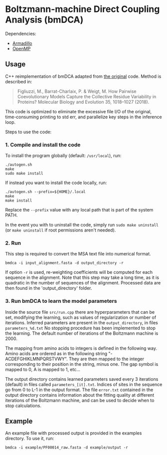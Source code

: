 # Boltzmann-machine Direct Coupling Analysis (bmDCA)

Dependencies:
 * [Armadillo](http://arma.sourceforge.net/)
 * [OpenMP](https://en.wikipedia.org/wiki/OpenMP)

## Usage

C++ reimplementation of bmDCA adapted from [the
original](https://github.com/matteofigliuzzi/bmDCA) code. Method is described
in:

>  Figliuzzi, M., Barrat-Charlaix, P. & Weigt, M. How Pairwise Coevolutionary
>  Models Capture the Collective Residue Variability in Proteins? Molecular
>  Biology and Evolution 35, 1018–1027 (2018).

This code is optimized to eliminate the excessive file I/O of the original,
time-consuming printing to std err, and parallelize key steps in the inference
loop.

Steps to use the code:

### 1. Compile and install the code

To install the program globally (default: `/usr/local`), run:

```
./autogen.sh
make
sudo make install
```

If instead you want to install the code locally, run:
```
./autogen.sh --prefix=${HOME}/.local
make
make install
```

Replace the `--prefix` value with any local path that is part of the system
PATH.

In the event you with to uninstall the code, simply run `sudo make uninstall`
(or `make uninstall` if root permissions aren't needed).

### 2. Run

This step is required to convert the MSA text file into numerical format.
```
bmdca -i input_alignment.fasta -d output_directory -r
```

If option `-r` is used, re-weighting coefficients will be computed for each
sequence in the alignment. Note that this step may take a long time, as it is
quadratic in the number of sequences of the alignment. Processed data are then
found in the 'output\_directory' folder.

### 3. Run bmDCA to learn the model parameters

Inside the source file `src/run.cpp` there are hyperparameters that can be set,
modifying the learning, such as values of regularization or number of
iterations. Inferred parameters are present in the `output_directory`, in files
`parameters_%d.txt` No stopping procedure has been implemented to stop the
learning. The default number of iterations of the Boltzmann machine is 2000.

The mapping from amino acids to integers is defined in the following way. Amino
acids are ordered as in the following string "-ACDEFGHIKLMNPQRSTVWY". They are
then mapped to the integer corresponding to their position in the string, minus
one. The gap symbol is mapped to 0, A is mapped to 1, etc...

The output directory contains learned parameters saved every 3 iterations
(default) in files called `parameters_[it].txt`. Indices of sites in the
sequence go from 0 to L-1 in the output format. The file `error.txt` contained
in the output directory contains information about the fitting quality at
different iterations of the Boltzmann machine, and can be used to decide when
to stop calculations. 

## Example

An example file with processed output is provided in the examples directory. To
use it, run:

```
bmdca -i example/PF00014_raw.fasta -d example/output -r
```
